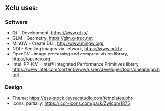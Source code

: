 ## Xclu uses:

### Software

* Qt - Development, https://www.qt.io/
* GLM - Geometry, https://glm.g-truc.net
* MinGW - Create DLL, http://www.mingw.org/
* NDI - Sending images via network, https://www.ndi.tv
* OpenCV - image processing and computer vision library, https://opencv.org
* Intel IPP-ICV - Intel® Integrated Performance Primitives library, https://www.intel.com/content/www/us/en/developer/tools/oneapi/ipp.html

### Design

* Theme: https://qss-stock.devsecstudio.com/templates.php
* Icons, partially: https://icon-icons.com/pack/Zwicon/1875 
